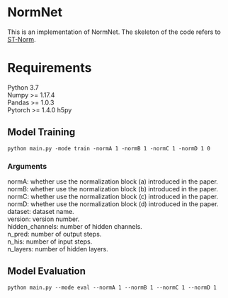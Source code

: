 # NormNet
This is an implementation of NormNet. The skeleton of the code refers to [ST-Norm](https://github.com/JLDeng/ST-Norm).

# Requirements
Python 3.7  
Numpy >= 1.17.4  
Pandas >= 1.0.3  
Pytorch >= 1.4.0
h5py

 
## Model Training
```
python main.py -mode train -normA 1 -normB 1 -normC 1 -normD 1 0
```
### Arguments 
normA: whether use the normalization block (a) introduced in the paper.  
normB: whether use the normalization block (b) introduced in the paper.  
normC: whether use the normalization block (c) introduced in the paper.   
normD: whether use the normalization block (d) introduced in the paper.   
dataset: dataset name.  
version: version number.  
hidden_channels: number of hidden channels.  
n_pred: number of output steps.  
n_his: number of input steps.  
n_layers: number of hidden layers.

## Model Evaluation
```
python main.py --mode eval --normA 1 --normB 1 --normC 1 --normD 1
```
